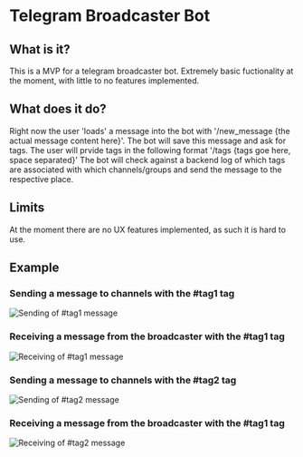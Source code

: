 # Telegram Broadcaster Bot

## What is it?
This is a MVP for a telegram broadcaster bot.
Extremely basic fuctionality at the moment, with little to no features implemented.

## What does it do?
Right now the user 'loads' a message into the bot with '/new_message {the actual message content here}'.
The bot will save this message and ask for tags.
The user will prvide tags in the following format '/tags {tags goe here, space separated}'
The bot will check against a backend log of which tags are associated with which channels/groups and send the message to the respective place.

## Limits
At the moment there are no UX features implemented, as such it is hard to use.

## Example

### Sending a message to channels with the #tag1 tag
![Sending of #tag1 message](pics/#tag1_send.PNG)

### Receiving a message from the broadcaster with the #tag1 tag
![Receiving of #tag1 message](pics/#tag1_receive.PNG)

### Sending a message to channels with the #tag2 tag
![Sending of #tag2 message](pics/#tag2_send.PNG)

### Receiving a message from the broadcaster with the #tag1 tag
![Receiving of #tag2 message](pics/#tag2_receive.PNG)
